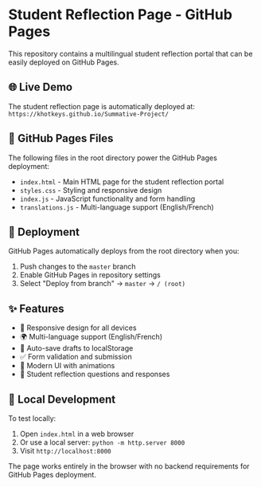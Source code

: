 # Student Reflection Page - GitHub Pages

This repository contains a multilingual student reflection portal that can be easily deployed on GitHub Pages.

## 🌐 Live Demo
The student reflection page is automatically deployed at: `https://khotkeys.github.io/Summative-Project/`

## 📁 GitHub Pages Files
The following files in the root directory power the GitHub Pages deployment:

- `index.html` - Main HTML page for the student reflection portal
- `styles.css` - Styling and responsive design
- `index.js` - JavaScript functionality and form handling
- `translations.js` - Multi-language support (English/French)

## 🚀 Deployment
GitHub Pages automatically deploys from the root directory when you:
1. Push changes to the `master` branch
2. Enable GitHub Pages in repository settings
3. Select "Deploy from branch" → `master` → `/ (root)`

## ✨ Features
- 📱 Responsive design for all devices
- 🌍 Multi-language support (English/French)
- 💾 Auto-save drafts to localStorage
- ✅ Form validation and submission
- 🎨 Modern UI with animations
- 📝 Student reflection questions and responses

## 🔧 Local Development
To test locally:
1. Open `index.html` in a web browser
2. Or use a local server: `python -m http.server 8000`
3. Visit `http://localhost:8000`

The page works entirely in the browser with no backend requirements for GitHub Pages deployment.
